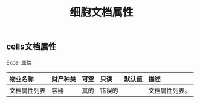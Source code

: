 ﻿---
title: 细胞文档属性
second_title: Aspose.Cells Cloud Documen
type: docs
url: /zh/specification/model/cellsdocumentproperties/
description: Aspose.Cells 云模型规范：CellsDocumentProperties。轻松处理 Excel 和其他电子表格文档，具有打开、生成、编辑、拆分、合并、比较和转换等功能
weight: 50
---
## **cells文档属性**

Excel 属性

|物业名称|财产种类|可空|只读|默认值|描述|
|:- |:- |:- |:- |:- |:- |
|文档属性列表|容器|真的|错误的||文档属性列表。|

